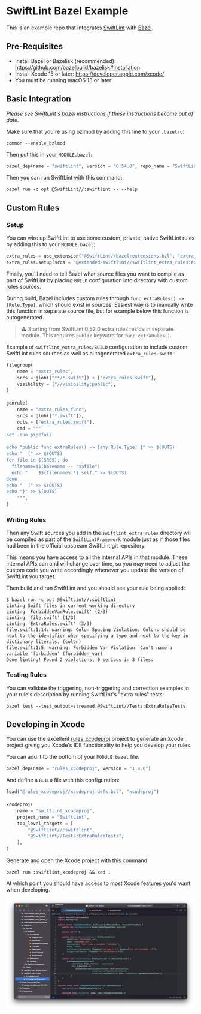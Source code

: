 # SwiftLint Bazel Example

This is an example repo that integrates [SwiftLint][SwiftLint] with
[Bazel][Bazel].

## Pre-Requisites

* Install Bazel or Bazelisk (recommended): https://github.com/bazelbuild/bazelisk#installation
* Install Xcode 15 or later: https://developer.apple.com/xcode/
* You must be running macOS 13 or later

## Basic Integration

_Please see [SwiftLint's bazel instructions][swiftlint-bazel-instructions]
if these instructions become out of date._

Make sure that you're using bzlmod by adding this line to your
`.bazelrc`:

```
common --enable_bzlmod
```

Then put this in your `MODULE.bazel`:

```python
bazel_dep(name = "swiftlint", version = "0.54.0", repo_name = "SwiftLint")
```

Then you can run SwiftLint with this command:

```console
bazel run -c opt @SwiftLint//:swiftlint -- --help
```

## Custom Rules

### Setup

You can wire up SwiftLint to use some custom, private, native SwiftLint
rules by adding this to your `MODULE.bazel`:

```python
extra_rules = use_extension("@SwiftLint//bazel:extensions.bzl", "extra_rules")
extra_rules.setup(srcs = "@extended-swiftlint//swiftlint_extra_rules:extra_rules")
```

Finally, you'll need to tell Bazel what source files you want to compile
as part of SwiftLint by placing `BUILD` configuration into directory with
custom rules sources.

During build, Bazel includes custom rules through `func extraRules() -> [Rule.Type]`,
which should exist in sources. Easiest way is to manually write this function in
separate source file, but for example below this function is autogenerated.

> :warning:  Starting from SwiftLint 0.52.0 extra rules reside in separate
> module. This requires `public` keyword for `func extraRules()`.

Example of `swiftlint_extra_rules/BUILD` configuration to include custom
SwiftLint rules sources as well as autogenerated `extra_rules.swift` :

```python
filegroup(
    name = "extra_rules",
    srcs = glob(["**/*.swift"]) + ["extra_rules.swift"],
    visibility = ["//visibility:public"],
)

genrule(
    name = "extra_rules_func",
    srcs = glob(["*.swift"]),
    outs = ["extra_rules.swift"],
    cmd = """
set -euo pipefail

echo "public func extraRules() -> [any Rule.Type] {" >> $(OUTS)
echo "  [" >> $(OUTS)
for file in $(SRCS); do
  filename=$$(basename -- "$$file")
  echo "    $${filename%.*}.self," >> $(OUTS)
done
echo "  ]" >> $(OUTS)
echo "}" >> $(OUTS)
    """,
)
```

### Writing Rules

Then any Swift sources you add in the `swiftlint_extra_rules` directory
will be compiled as part of the `SwiftLintFramework` module just as if
those files had been in the official upstream SwiftLint git repository.

This means you have access to all the internal APIs in that module.
These internal APIs can and will change over time, so you may need to
adjust the custom code you write accordingly whenever you update the
version of SwiftLint you target.

Then build and run SwiftLint and you should see your rule being applied:

```console
$ bazel run -c opt @SwiftLint//:swiftlint
Linting Swift files in current working directory
Linting 'ForbiddenVarRule.swift' (2/3)
Linting 'file.swift' (1/3)
Linting 'ExtraRules.swift' (3/3)
file.swift:1:14: warning: Colon Spacing Violation: Colons should be next to the identifier when specifying a type and next to the key in dictionary literals. (colon)
file.swift:1:5: warning: Forbidden Var Violation: Can't name a variable 'forbidden' (forbidden_var)
Done linting! Found 2 violations, 0 serious in 3 files.
```

### Testing Rules

You can validate the triggering, non-triggering and correction examples
in your rule's description by running SwiftLint's "extra rules" tests:

```console
bazel test --test_output=streamed @SwiftLint//Tests:ExtraRulesTests
```

## Developing in Xcode

You can use the excellent [rules_xcodeproj][rules_xcodeproj] project to
generate an Xcode project giving you Xcode's IDE functionality to help
you develop your rules.

You can add it to the bottom of your `MODULE.bazel` file:

```python
bazel_dep(name = "rules_xcodeproj", version = "1.4.0")
```

And define a `BUILD` file with this configuration:

```python
load("@rules_xcodeproj//xcodeproj:defs.bzl", "xcodeproj")

xcodeproj(
    name = "swiftlint_xcodeproj",
    project_name = "SwiftLint",
    top_level_targets = [
        "@SwiftLint//:swiftlint",
        "@SwiftLint//Tests:ExtraRulesTests",
    ],
)
```

Generate and open the Xcode project with this command:

```console
bazel run :swiftlint_xcodeproj && xed .
```

At which point you should have access to most Xcode features you'd want
when developing.

![Xcode](xcode.png)

[SwiftLint]: https://github.com/realm/SwiftLint
[Bazel]: https://bazel.build
[swiftlint-bazel-instructions]: https://github.com/realm/SwiftLint#using-bazel
[rules_xcodeproj]: https://github.com/buildbuddy-io/rules_xcodeproj
